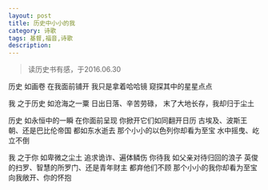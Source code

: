 ```yaml
---
layout: post
title: 历史中小小的我
category: 诗歌
tags: 基督,福音,诗歌
description: 
---
```


> 读历史书有感，于2016.06.30


历史
如画卷
在我面前铺开
我只是拿着哈哈镜
窥探其中的星星点点

我
之于历史
如沧海之一粟
日出日落、辛苦劳碌，
末了大地长存，我却归于尘土

历史
如永恒中的一瞬
在你面前呈现
你掀开它们如同翻开日历
古埃及、波斯王朝、还是巴比伦帝国
都如东水逝去
那个小小的以色列你却看为至宝
水中摇曳、屹立不倒

我
之于你
如卑微之尘土
追求诡诈、遍体鳞伤
你待我
如父亲对待归回的浪子
英俊的扫罗、智慧的所罗门、还是青年财主
都弃他们不顾
那个小小的我你却看为至宝
向我敞开、你的怀抱



